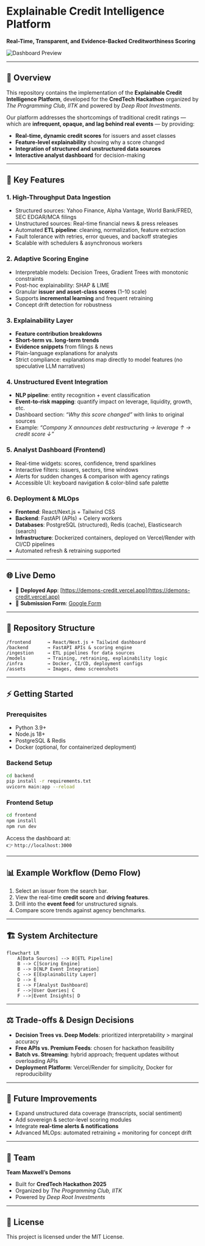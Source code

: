 # Explainable Credit Intelligence Platform  
**Real-Time, Transparent, and Evidence-Backed Creditworthiness Scoring**

![Dashboard Preview](./assets/dashboard_preview.png)

---

## 📌 Overview  
This repository contains the implementation of the **Explainable Credit Intelligence Platform**, developed for the **CredTech Hackathon** organized by *The Programming Club, IITK* and powered by *Deep Root Investments*.  

Our platform addresses the shortcomings of traditional credit ratings — which are **infrequent, opaque, and lag behind real events** — by providing:  

- **Real-time, dynamic credit scores** for issuers and asset classes  
- **Feature-level explainability** showing why a score changed  
- **Integration of structured and unstructured data sources**  
- **Interactive analyst dashboard** for decision-making  

---

## 🔑 Key Features  

### 1. High-Throughput Data Ingestion  
- Structured sources: Yahoo Finance, Alpha Vantage, World Bank/FRED, SEC EDGAR/MCA filings  
- Unstructured sources: Real-time financial news & press releases  
- Automated **ETL pipeline**: cleaning, normalization, feature extraction  
- Fault tolerance with retries, error queues, and backoff strategies  
- Scalable with schedulers & asynchronous workers  

### 2. Adaptive Scoring Engine  
- Interpretable models: Decision Trees, Gradient Trees with monotonic constraints  
- Post-hoc explainability: SHAP & LIME  
- Granular **issuer and asset-class scores** (1–10 scale)  
- Supports **incremental learning** and frequent retraining  
- Concept drift detection for robustness  

### 3. Explainability Layer  
- **Feature contribution breakdowns**  
- **Short-term vs. long-term trends**  
- **Evidence snippets** from filings & news  
- Plain-language explanations for analysts  
- Strict compliance: explanations map directly to model features (no speculative LLM narratives)  

### 4. Unstructured Event Integration  
- **NLP pipeline**: entity recognition + event classification  
- **Event-to-risk mapping**: quantify impact on leverage, liquidity, growth, etc.  
- Dashboard section: *“Why this score changed”* with links to original sources  
- Example: *“Company X announces debt restructuring → leverage ↑ → credit score ↓”*  

### 5. Analyst Dashboard (Frontend)  
- Real-time widgets: scores, confidence, trend sparklines  
- Interactive filters: issuers, sectors, time windows  
- Alerts for sudden changes & comparison with agency ratings  
- Accessible UI: keyboard navigation & color-blind safe palette  

### 6. Deployment & MLOps  
- **Frontend**: React/Next.js + Tailwind CSS  
- **Backend**: FastAPI (APIs) + Celery workers  
- **Databases**: PostgreSQL (structured), Redis (cache), Elasticsearch (search)  
- **Infrastructure**: Dockerized containers, deployed on Vercel/Render with CI/CD pipelines  
- Automated refresh & retraining supported  

---

## 🌐 Live Demo  
- 🔗 **Deployed App**: [https://demons-credit.vercel.app](https://demons-credit.vercel.app)  
- 🔗 **Submission Form**: [Google Form](https://forms.gle/MDDpymgk9zWYvAdDA)  

---

## 📂 Repository Structure
```
/frontend      → React/Next.js + Tailwind dashboard  
/backend       → FastAPI APIs & scoring engine  
/ingestion     → ETL pipelines for data sources  
/models        → Training, retraining, explainability logic  
/infra         → Docker, CI/CD, deployment configs  
/assets        → Images, demo screenshots  
```

---

## ⚡ Getting Started  

### Prerequisites  
- Python 3.9+  
- Node.js 18+  
- PostgreSQL & Redis  
- Docker (optional, for containerized deployment)  

### Backend Setup  
```bash
cd backend
pip install -r requirements.txt
uvicorn main:app --reload
```

### Frontend Setup  
```bash
cd frontend
npm install
npm run dev
```

Access the dashboard at:  
👉 `http://localhost:3000`

---

## 📊 Example Workflow (Demo Flow)
1. Select an issuer from the search bar.  
2. View the real-time **credit score** and **driving features**.  
3. Drill into the **event feed** for unstructured signals.  
4. Compare score trends against agency benchmarks.  

---

## 🏗️ System Architecture  

```mermaid
flowchart LR
    A[Data Sources] --> B[ETL Pipeline]
    B --> C[Scoring Engine]
    B --> D[NLP Event Integration]
    C --> E[Explainability Layer]
    D --> E
    E --> F[Analyst Dashboard]
    F -->|User Queries| C
    F -->|Event Insights| D
```

---

## ⚖️ Trade-offs & Design Decisions  
- **Decision Trees vs. Deep Models**: prioritized interpretability > marginal accuracy  
- **Free APIs vs. Premium Feeds**: chosen for hackathon feasibility  
- **Batch vs. Streaming**: hybrid approach; frequent updates without overloading APIs  
- **Deployment Platform**: Vercel/Render for simplicity, Docker for reproducibility  

---

## 🚀 Future Improvements  
- Expand unstructured data coverage (transcripts, social sentiment)  
- Add sovereign & sector-level scoring modules  
- Integrate **real-time alerts & notifications**  
- Advanced MLOps: automated retraining + monitoring for concept drift  

---

## 🤝 Team  
**Team Maxwell’s Demons**  
- Built for **CredTech Hackathon 2025**  
- Organized by *The Programming Club, IITK*  
- Powered by *Deep Root Investments*  

---

## 📜 License  
This project is licensed under the MIT License.  

